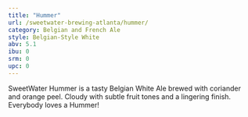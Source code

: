 ```yaml
---
title: "Hummer"
url: /sweetwater-brewing-atlanta/hummer/
category: Belgian and French Ale
style: Belgian-Style White
abv: 5.1
ibu: 0
srm: 0
upc: 0
---
```

SweetWater Hummer is a tasty Belgian White Ale brewed with coriander and orange peel. Cloudy with subtle fruit tones and a lingering finish. Everybody loves a Hummer!
